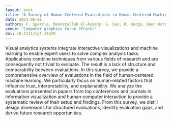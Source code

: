 ```yaml
---
layout: post
title: "A Survey of Human‐Centered Evaluations in Human‐Centered Machine Learning"
date: 2021-06-01
authors: F. Sperrle, Mennatallah El-Assady, G. Guo, R. Borgo, Duen Horng Chau, A. Endert & D. Keim
venue: "Computer graphics forum (Print)"
doi: 10.1111/cgf.14329
---
```

Visual analytics systems integrate interactive visualizations and machine learning to enable expert users to solve complex analysis tasks. Applications combine techniques from various fields of research and are consequently not trivial to evaluate. The result is a lack of structure and comparability between evaluations. In this survey, we provide a comprehensive overview of evaluations in the field of human‐centered machine learning. We particularly focus on human‐related factors that influence trust, interpretability, and explainability. We analyze the evaluations presented in papers from top conferences and journals in information visualization and human‐computer interaction to provide a systematic review of their setup and findings. From this survey, we distill design dimensions for structured evaluations, identify evaluation gaps, and derive future research opportunities.
